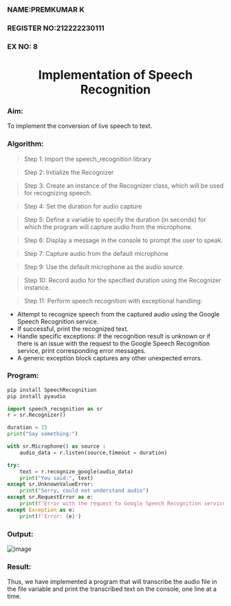  <H3>NAME:PREMKUMAR K </H3>
<H3>REGISTER NO:212222230111</H3>
<H3>EX NO: 8 </H3>
<H1 ALIGN =CENTER>Implementation of Speech Recognition</H1>
<H3>Aim:</H3> 
 To implement the conversion of live speech to text.<BR>
<h3>Algorithm:</h3>

> Step 1: Import the speech_recognition library<Br>

> Step 2: Initialize the Recognizer<Br>

> Step 3: Create an instance of the Recognizer class, which will be used for recognizing speech.<Br>

> Step 4: Set the duration for audio capture<Br>

> Step 5: Define a variable to specify the duration (in seconds) for which the program will capture audio from the microphone.<Br>

> Step 6: Display a message in the console to prompt the user to speak.<Br>

> Step 7: Capture audio from the default microphone<Br>

> Step 9: Use the default microphone as the audio source.<Br>

> Step 10: Record audio for the specified duration using the Recognizer instance.<Br>

> Step 11: Perform speech recognition with exceptional handling:<Br>
 
- 	Attempt to recognize speech from the captured audio using the Google Speech Recognition service.
- 	If successful, print the recognized text.
- 	Handle specific exceptions: If the recognition result is unknown or if there is an issue with the request to the Google Speech Recognition service, print corresponding error messages. 
- 	A generic exception block captures any other unexpected errors.
  
<H3>Program:</H3>

```py
pip install SpeechRecognition
pip install pyaudio

import speech_recognition as sr
r = sr.Recognizer()

duration = 15
print("Say something:")

with sr.Microphone() as source :
    audio_data = r.listen(source,timeout = duration)

try:
    text = r.recognize_google(audio_data)
    print("You said:", text)
except sr.UnknownValueError:
    print("Sorry, could not understand audio")
except sr.RequestError as e:
    print(f'Error with the request to Google Speech Recognition service: {e}')
except Exception as e:
    print(f'Error: {e}')

```

<H3> Output:</H3>

![image](https://github.com/user-attachments/assets/46908032-b789-40a0-8aaf-27606ecae5bc)

<H3> Result:</H3>
Thus, we have implemented a program that will transcribe the audio file in the file variable and print the transcribed text on the console, one line at a time.
